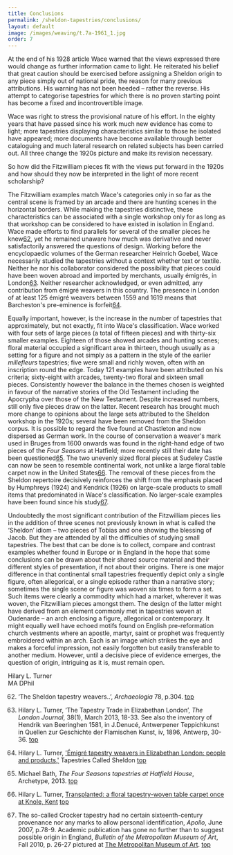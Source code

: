 ```yaml
---
title: Conclusions
permalink: /sheldon-tapestries/conclusions/
layout: default
image: /images/weaving/t.7a-1961_1.jpg
order: 7
---
```



At the end of his 1928 article Wace warned that the views expressed there would change as further information came to light. He reiterated his belief that great caution should be exercised before assigning a Sheldon origin to any piece simply out of national pride, the reason for many previous attributions. His warning has not been heeded – rather the reverse. His attempt to categorise tapestries for which there is no proven starting point has become a fixed and incontrovertible image.

Wace was right to stress the provisional nature of his effort. In the eighty years that have passed since his work much new evidence has come to light; more tapestries displaying characteristics similar to those he isolated have appeared; more documents have become available through better cataloguing and much lateral research on related subjects has been carried out. All three change the 1920s picture and make its revision necessary.

So how did the Fitzwilliam pieces fit with the views put forward in the 1920s and how should they now be interpreted in the light of more recent scholarship?

The Fitzwilliam examples match Wace's categories only in so far as the central scene is framed by an arcade and there are hunting scenes in the horizontal borders. While making the tapestries distinctive, these characteristics can be associated with a single workshop only for as long as that workshop can be considered to have existed in isolation in England. Wace made efforts to find parallels for several of the smaller pieces he knew[62](#62), yet he remained unaware how much was derivative and never satisfactorily answered the questions of design. Working before the encyclopaedic volumes of the German researcher Heinrich Goebel, Wace necessarily studied the tapestries without a context whether text or textile. Neither he nor his collaborator considered the possibility that pieces could have been woven abroad and imported by merchants, usually émigrés, in London[63](#63). Neither researcher acknowledged, or even admitted, any contribution from émigré weavers in this country. The presence in London of at least 125 émigré weavers between 1559 and 1619 means that Barcheston's pre-eminence is forfeit[64](#64).

Equally important, however, is the increase in the number of tapestries that approximately, but not exactly, fit into Wace's classification. Wace worked with four sets of large pieces (a total of fifteen pieces) and with thirty-six smaller examples. Eighteen of those showed arcades and hunting scenes; floral material occupied a significant area in thirteen, though usually as a setting for a figure and not simply as a pattern in the style of the earlier _millefleurs_ tapestries; five were small and richly woven, often with an inscription round the edge. Today 121 examples have been attributed on his criteria; sixty-eight with arcades, twenty-two floral and sixteen small pieces. Consistently however the balance in the themes chosen is weighted in favour of the narrative stories of the Old Testament including the Apocrypha over those of the New Testament. Despite increased numbers, still only five pieces draw on the latter. Recent research has brought much more change to opinions about the large sets attributed to the Sheldon workshop in the 1920s; several have been removed from the Sheldon corpus. It is possible to regard the five found at Chastleton and now dispersed as German work. In the course of conservation a weaver's mark used in Bruges from 1600 onwards was found in the right-hand edge of two pieces of the _Four Seasons_ at Hatfield; more recently still their date has been questioned[65](#65). The two unevenly sized floral pieces at Sudeley Castle can now be seen to resemble continental work, not unlike a large floral table carpet now in the United States[66](#66). The removal of these pieces from the Sheldon repertoire decisively reinforces the shift from the emphasis placed by Humphreys (1924) and Kendrick (1926) on large-scale products to small items that predominated in Wace's classification. No larger-scale examples have been found since his study[67](#67).

Undoubtedly the most significant contribution of the Fitzwilliam pieces lies in the addition of three scenes not previously known in what is called the ‘Sheldon’ idiom – two pieces of Tobias and one showing the blessing of Jacob. But they are attended by all the difficulties of studying small tapestries. The best that can be done is to collect, compare and contrast examples whether found in Europe or in England in the hope that some conclusions can be drawn about their shared source material and their different styles of presentation, if not about their origins. There is one major difference in that continental small tapestries frequently depict only a single figure, often allegorical, or a single episode rather than a narrative story; sometimes the single scene or figure was woven six times to form a set. Such items were clearly a commodity which had a market, wherever it was woven, the Fitzwilliam pieces amongst them. The design of the latter might have derived from an element commonly met in tapestries woven at Oudenarde – an arch enclosing a figure, allegorical or contemporary. It might equally well have echoed motifs found on English pre-reformation church vestments where an apostle, martyr, saint or prophet was frequently embroidered within an arch. Each is an image which strikes the eye and makes a forceful impression, not easily forgotten but easily transferable to another medium. However, until a decisive piece of evidence emerges, the question of origin, intriguing as it is, must remain open.

Hilary L. Turner  
MA DPhil

62. ‘The Sheldon tapestry weavers..’, _Archaeologia_ 78, p.304. [top](#ref62)

63. Hilary L. Turner, ‘The Tapestry Trade in Elizabethan London’, _The London Journal_, 38(1), March 2013, 18-33. See also the inventory of Hendrik van Beeringhen 1581, in J.Denucé, Antwerpener Teppichkunst in Quellen zur Geschichte der Flamischen Kunst, iv, 1896, Antwerp, 30-36. [top](#ref63)

64. Hilary L. Turner, ['Émigré tapestry weavers in Elizabethan London: people and products,'](http://www.tapestriescalledsheldon.info/pdfs/Emigreweavers.pdf) Tapestries Called Sheldon [top](#ref64)

65. Michael Bath, _The Four Seasons tapestries at Hatfield House_, Archetype, 2013. [top](#ref65)

66. Hilary L. Turner, [Transplanted: a floral tapestry-woven table carpet once at Knole, Kent](http://www.kentarchaeology.ac/authors2/HLTurner/HLTurner01.html) [top](#ref66)

67. The so-called Crocker tapestry had no certain sixteenth-century provenance nor any marks to allow personal identification, _Apollo_, June 2007, p.78-9. Academic publication has gone no further than to suggest possible origin in England, _Bulletin of the Metropolitan Museum of Art_, Fall 2010, p. 26-27 pictured at [The Metropolitan Museum of Art](http://www.metmuseum.org/Collections/search-the-collections/120056897). [top](#ref67)
